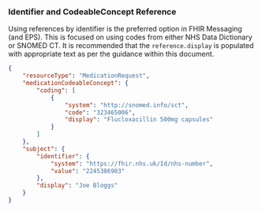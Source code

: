 ### Identifier and CodeableConcept Reference

Using references by identifier is the preferred option in FHIR Messaging (and EPS). This is focused on using codes from either NHS Data Dictionary or SNOMED CT.
It is recommended that the `reference.display` is populated with appropriate text as per the guidance within this document.

```json 
{
    "resourceType": "MedicationRequest",
    "medicationCodeableConcept": {
        "coding": [
            {
                "system": "http://snomed.info/sct",
                "code": "323465006",
                "display": "Flucloxacillin 500mg capsules"
            }
        ]
    },
    "subject": {
        "identifier": {
            "system": "https://fhir.nhs.uk/Id/nhs-number",
            "value": "2245386903"
        },
        "display": "Joe Bloggs"
    }
}
```